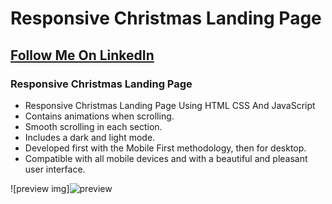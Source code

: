 # Responsive Christmas Landing Page
## [Follow Me On LinkedIn](https://www.linkedin.com/in/adii-anand/)
### Responsive Christmas Landing Page

- Responsive Christmas Landing Page Using HTML CSS And JavaScript
- Contains animations when scrolling.
- Smooth scrolling in each section.
- Includes a dark and light mode.
- Developed first with the Mobile First methodology, then for desktop.
- Compatible with all mobile devices and with a beautiful and pleasant user interface.


![preview img]![preview](https://github.com/AdiiAnand/CodeAlpha/assets/35601079/fcb8d321-664a-48dd-9d6d-ffae2e37aa37)

